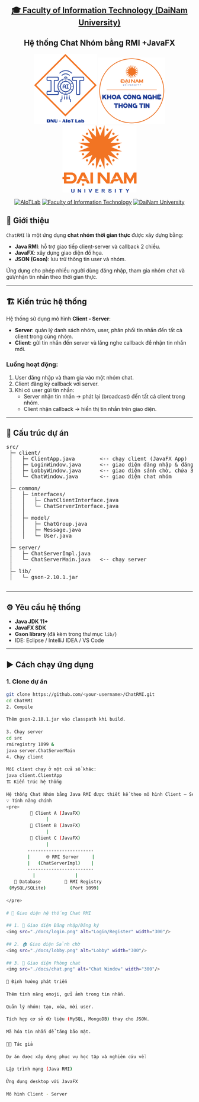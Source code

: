 <h2 align="center">
    <a href="https://dainam.edu.vn/vi/khoa-cong-nghe-thong-tin">
    🎓 Faculty of Information Technology (DaiNam University)
    </a>
</h2>
<h2 align="center">
  Hệ thống Chat Nhóm bằng RMI +JavaFX
</h2>
<div align="center">
    <p align="center">
        <img src="docs/aiotlab_logo.png" alt="AIoTLab Logo" width="170"/>
        <img src="docs/fitdnu_logo.png" alt="AIoTLab Logo" width="180"/>
        <img src="docs/dnu_logo.png" alt="DaiNam University Logo" width="200"/>
    </p>

[![AIoTLab](https://img.shields.io/badge/AIoTLab-green?style=for-the-badge)](https://www.facebook.com/DNUAIoTLab)
[![Faculty of Information Technology](https://img.shields.io/badge/Faculty%20of%20Information%20Technology-blue?style=for-the-badge)](https://dainam.edu.vn/vi/khoa-cong-nghe-thong-tin)
[![DaiNam University](https://img.shields.io/badge/DaiNam%20University-orange?style=for-the-badge)](https://dainam.edu.vn)

</div>


## 📌 Giới thiệu
`ChatRMI` là một ứng dụng **chat nhóm thời gian thực** được xây dựng bằng:
- **Java RMI**: hỗ trợ giao tiếp client-server và callback 2 chiều.
- **JavaFX**: xây dựng giao diện đồ họa.
- **JSON (Gson)**: lưu trữ thông tin user và nhóm.

Ứng dụng cho phép nhiều người dùng đăng nhập, tham gia nhóm chat và gửi/nhận tin nhắn theo thời gian thực.

---

## 🏗️ Kiến trúc hệ thống

Hệ thống sử dụng mô hình **Client - Server**:
- **Server**: quản lý danh sách nhóm, user, phân phối tin nhắn đến tất cả client trong cùng nhóm.
- **Client**: gửi tin nhắn đến server và lắng nghe callback để nhận tin nhắn mới.

### Luồng hoạt động:
1. User đăng nhập và tham gia vào một nhóm chat.
2. Client đăng ký callback với server.
3. Khi có user gửi tin nhắn:
   - Server nhận tin nhắn → phát lại (broadcast) đến tất cả client trong nhóm.
   - Client nhận callback → hiển thị tin nhắn trên giao diện.

---

## 📂 Cấu trúc dự án
<pre>
src/
 ├─ client/
 │   ├─ ClientApp.java        <-- chạy client (JavaFX App)
 │   ├─ LoginWindow.java      <-- giao diện đăng nhập & đăng ký
 │   ├─ LobbyWindow.java      <-- giao diện sảnh chờ, chứa 3 nhóm chat mặc định
 │   └─ ChatWindow.java       <-- giao diện chat nhóm
 │
 ├─ common/
 │   ├─ interfaces/
 │   │   ├─ ChatClientInterface.java
 │   │   └─ ChatServerInterface.java
 │   │
 │   ├─ model/
 │   │   ├─ ChatGroup.java
 │   │   ├─ Message.java
 │   │   └─ User.java
 │
 ├─ server/
 │   ├─ ChatServerImpl.java
 │   └─ ChatServerMain.java   <-- chạy server
 │
 ├─ lib/
 │   └─ gson-2.10.1.jar

</pre>
---

## ⚙️ Yêu cầu hệ thống
- **Java JDK 11+**
- **JavaFX SDK**
- **Gson library** (đã kèm trong thư mục `lib/`)
- IDE: Eclipse / IntelliJ IDEA / VS Code

---

## ▶️ Cách chạy ứng dụng

### 1. Clone dự án
```bash
git clone https://github.com/<your-username>/ChatRMI.git
cd ChatRMI
2. Compile

Thêm gson-2.10.1.jar vào classpath khi build.

3. Chạy server
cd src
rmiregistry 1099 &
java server.ChatServerMain
4. Chạy client

Mỗi client chạy ở một cửa sổ khác:
java client.ClientApp
🏗️ Kiến trúc hệ thống

Hệ thống Chat Nhóm bằng Java RMI được thiết kế theo mô hình Client – Server – Database, với thành phần chính như sau:
💡 Tính năng chính
<pre>
         👤 Client A (JavaFX)
               |
         👤 Client B (JavaFX)
               |
         👤 Client C (JavaFX)
               |
        -------------------------
        |      🌐 RMI Server     |
        |   (ChatServerImpl)    |
        -------------------------
          |               |
   📂 Database         📜 RMI Registry
 (MySQL/SQLite)         (Port 1099)

</pre>

# 📌 Giao diện hệ thống Chat RMI

## 1. 🔑 Giao diện Đăng nhập/Đăng ký
<img src="./docs/login.png" alt="Login/Register" width="300"/>

## 2. 🏠 Giao diện Sảnh chờ
<img src="./docs/lobby.png" alt="Lobby" width="300"/>

## 3. 💬 Giao diện Phòng chat
<img src="./docs/chat.png" alt="Chat Window" width="300"/>

🔮 Định hướng phát triển

Thêm tính năng emoji, gửi ảnh trong tin nhắn.

Quản lý nhóm: tạo, xóa, mời user.

Tích hợp cơ sở dữ liệu (MySQL, MongoDB) thay cho JSON.

Mã hóa tin nhắn để tăng bảo mật.

👨‍💻 Tác giả

Dự án được xây dựng phục vụ học tập và nghiên cứu về:

Lập trình mạng (Java RMI)

Ứng dụng desktop với JavaFX

Mô hình Client - Server